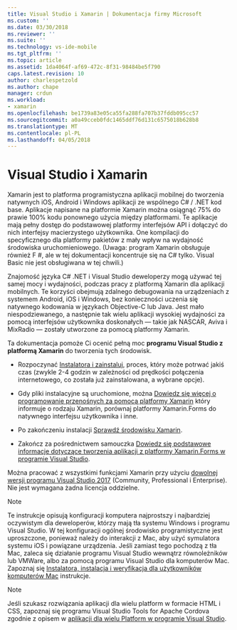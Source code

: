```yaml
---
title: Visual Studio i Xamarin | Dokumentacja firmy Microsoft
ms.custom: ''
ms.date: 03/30/2018
ms.reviewer: ''
ms.suite: ''
ms.technology: vs-ide-mobile
ms.tgt_pltfrm: ''
ms.topic: article
ms.assetid: 1da4064f-af69-472c-8f31-98484be5f790
caps.latest.revision: 10
author: charlespetzold
ms.author: chape
manager: crdun
ms.workload:
- xamarin
ms.openlocfilehash: be1739a83e05ca55fa288fa707b37fddb095cc57
ms.sourcegitcommit: a0a49cceb0fdc1465ddf76d131c6575018b628b8
ms.translationtype: MT
ms.contentlocale: pl-PL
ms.lasthandoff: 04/05/2018
---
```

# <a name="visual-studio-and-xamarin"></a>Visual Studio i Xamarin

Xamarin jest to platforma programistyczna aplikacji mobilnej do tworzenia natywnych iOS, Android i Windows aplikacji ze wspólnego C# / .NET kod base. Aplikacje napisane na platformie Xamarin można osiągnąć 75% do prawie 100% kodu ponownego użycia między platformami. Te aplikacje mają pełny dostęp do podstawowej platformy interfejsów API i dołączyć do nich interfejsy macierzystego użytkownika. One kompilacji do specyficznego dla platformy pakietów z mały wpływ na wydajność środowiska uruchomieniowego. (Uwaga: program Xamarin obsługuje również F #, ale w tej dokumentacji koncentruje się na C# tylko. Visual Basic nie jest obsługiwana w tej chwili.)  
  
Znajomość języka C# .NET i Visual Studio deweloperzy mogą używać tej samej mocy i wydajności, podczas pracy z platformą Xamarin dla aplikacji mobilnych. Te korzyści obejmują zdalnego debugowania na urządzeniach z systemem Android, iOS i Windows, bez konieczności uczenia się natywnego kodowania w językach Objective-C lub Java. Jest mało niespodziewanego, a następnie tak wielu aplikacji wysokiej wydajności za pomocą interfejsów użytkownika doskonałych — takie jak NASCAR, Aviva i MixRadio — zostały utworzone za pomocą platformy Xamarin.  
  
Ta dokumentacja pomoże Ci ocenić pełną moc **programu Visual Studio z platformą Xamarin** do tworzenia tych środowisk.  
  
-   Rozpoczynać [Instalatora i zainstaluj](../cross-platform/setup-and-install.md), proces, który może potrwać jakiś czas (zwykle 2-4 godzin w zależności od prędkości połączenia internetowego, co została już zainstalowana, a wybrane opcje).  
  
-   Gdy pliki instalacyjne są uruchomione, można [Dowiedz się więcej o programowanie przenośnych za pomocą platformy Xamarin](learn-about-mobile-development-with-xamarin.md) który informuje o rodzaju Xamarin, porównaj platformy Xamarin.Forms do natywnego interfejsu użytkownika i inne.  
  
-   Po zakończeniu instalacji [Sprawdź środowisku Xamarin](../cross-platform/verify-your-xamarin-environment.md).  
  
-   Zakończ za pośrednictwem samouczka [Dowiedz się podstawowe informacje dotyczące tworzenia aplikacji z platformy Xamarin.Forms w programie Visual Studio](/learn-app-building-basics-with-xamarin-forms-in-visual-studio.md).  
  
Można pracować z wszystkimi funkcjami Xamarin przy użyciu [dowolnej wersji programu Visual Studio 2017](https://www.visualstudio.com/vs) (Community, Professional i Enterprise). Nie jest wymagana żadna licencja oddzielne.  
  
> [!NOTE]
>  Te instrukcje opisują konfiguracji komputera najprostszy i najbardziej oczywistym dla deweloperów, którzy mają tła systemu Windows i programu Visual Studio. W tej konfiguracji ogólnej środowisko programistyczne jest uproszczone, ponieważ należy do interakcji z Mac, aby użyć symulatora systemu iOS i powiązane urządzenia. Jeśli zamiast tego pochodzą z tła Mac, zaleca się działanie programu Visual Studio wewnątrz równoleżników lub VMWare, albo za pomocą programu Visual Studio dla komputerów Mac. Zapoznaj się [Instalatora, instalacja i weryfikacja dla użytkowników komputerów Mac](../cross-platform/setup-install-and-verifications-for-mac-users.md) instrukcje.  
  
> [!NOTE]
>  Jeśli szukasz rozwiązania aplikacji dla wielu platform w formacie HTML i CSS, zapoznaj się programu Visual Studio Tools for Apache Cordova zgodnie z opisem w [aplikacji dla wielu Platform w programie Visual Studio](../cross-platform/cross-platform-mobile-development-in-visual-studio.md#HTML).
